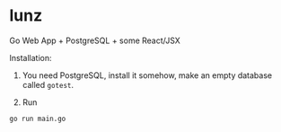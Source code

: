 # lunz

Go Web App + PostgreSQL + some React/JSX


Installation:

1. You need PostgreSQL, install it somehow, make an empty database
   called `gotest`.
   
2. Run 
```
go run main.go
```


